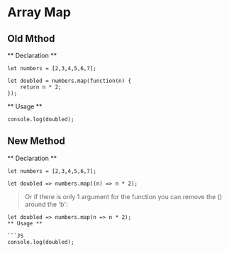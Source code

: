 # Array Map

## Old Mthod

** Declaration **

```JS
let numbers = [2,3,4,5,6,7];

let doubled = numbers.map(function(n) {
    return n * 2;
});

```

** Usage **

```JS
console.log(doubled);

```

## New Method

** Declaration **

```JS
let numbers = [2,3,4,5,6,7];

let doubled => numbers.map((n) => n * 2);
```
> Or if there is only 1 argument for the function you can remove the () around the 'b':

```
let doubled => numbers.map(n => n * 2);
** Usage **

```JS
console.log(doubled);

```